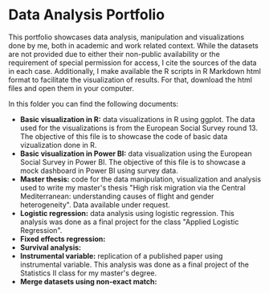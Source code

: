 # Data Analysis Portfolio
This portfolio showcases data analysis, manipulation and visualizations done by me, both in academic and work related context. While the datasets are not provided due to either their non-public availability or the requirement of special permission for access, I cite the sources of the data in each case. Additionally, I make available the R scripts in R Markdown html format to facilitate the visualization of results. For that, download the html files and open them in your computer.

In this folder you can find the following documents:
- **Basic visualization in R:** data visualizations in R using ggplot. The data used for the visualizations is from the European Social Survey round 13. The objective of this file is to showcase the code of basic data vizualization done in R.
- **Basic visualization in Power BI:**  data visualization using the European Social Survey in Power BI. The objective of this file is to showcase a mock dashboard in Power BI using survey data.
- **Master thesis:** code for the data manipulation, visualization and analysis used to write my master's thesis "High risk migration via the Central Mediterranean: understanding causes of flight and gender heterogeneity". Data available under request.
- **Logistic regression:** data analysis using logistic regression. This analysis was done as a final project for the class "Applied Logistic Regression".
- **Fixed effects regression:**
- **Survival analysis:**
- **Instrumental variable:** replication of a published paper using instrumental variable. This analysis was done as a final project of the Statistics II class for my master's degree.
- **Merge datasets using non-exact match:**
